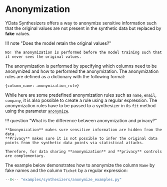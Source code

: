 # Anonymization

YData Synthesizers offers a way to anonymize sensitive information such that the original values are not present in the synthetic data but replaced by **fake** values.

!!! note "Does the model retain the original values?"

    No! The anonymization is performed before the model training such that it never sees the original values.

The anonymization is performed by specifying which columns need to be anonymized and how to performed the anonymization.
The anonymization rules are defined as a dictionary with the following format:

`{column_name: anonymization_rule}`

While here are some predefined anonymization rules such as `name`, `email`, `company`, it is also possible to create a rule using a regular expression.
The anonymization rules have to be passed to a synthesizer in its `fit` method using the parameter [`anonymize`](../reference/api/synthesizers/timeseries/#ydata.sdk.synthesizers.timeseries.TimeSeriesSynthesizer.fit).

!!! question "What is the difference between anonymization and privacy?"

    **Anonymization** makes sure sensitive information are hidden from the data.
    **Privacy** makes sure it is not possible to infer the original data points from the synthetic data points via statistical attacks.

    Therefore, for data sharing **anonymization** and **privacy** controls are complementary.

The example below demonstrates how to anonymize the column `Name` by fake names and the column `Ticket` by a regular expression:
```python
--8<-- "examples/synthesizers/anonymize_examples.py"
```
